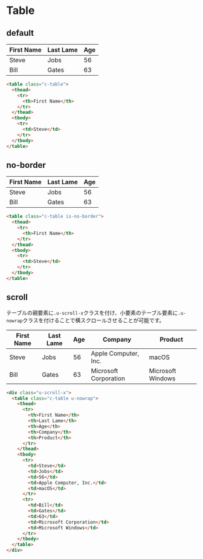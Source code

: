 # Table

## default

<div class="sample-container">
  <table class="c-table">
    <thead>
      <tr>
        <th>First Name</th>
        <th>Last Lame</th>
        <th>Age</th>
      </tr>
    </thead>
    <tbody>
      <tr>
        <td>Steve</td>
        <td>Jobs</td>
        <td>56</td>
      </tr>
      <tr>
        <td>Bill</td>
        <td>Gates</td>
        <td>63</td>
      </tr>
    </tbody>
  </table>
</div>

```html
<table class="c-table">
  <thead>
    <tr>
      <th>First Name</th>
    </tr>
  </thead>
  <tbody>
    <tr>
      <td>Steve</td>
    </tr>
  </tbody>
</table>
```

## no-border

<div class="sample-container">
  <table class="c-table is-no-border">
    <thead>
      <tr>
        <th>First Name</th>
        <th>Last Lame</th>
        <th>Age</th>
      </tr>
    </thead>
    <tbody>
      <tr>
        <td>Steve</td>
        <td>Jobs</td>
        <td>56</td>
      </tr>
      <tr>
        <td>Bill</td>
        <td>Gates</td>
        <td>63</td>
      </tr>
    </tbody>
  </table>
</div>

```html
<table class="c-table is-no-border">
  <thead>
    <tr>
      <th>First Name</th>
    </tr>
  </thead>
  <tbody>
    <tr>
      <td>Steve</td>
    </tr>
  </tbody>
</table>
```

## scroll

テーブルの親要素に`.u-scroll-x`クラスを付け、小要素のテーブル要素に`.u-nowrap`クラスを付けることで横スクロールさせることが可能です。

<div class="sample-container">
  <div class="u-scroll-x">
    <table class="c-table u-nowrap">
      <thead>
        <tr>
          <th>First Name</th>
          <th>Last Lame</th>
          <th>Age</th>
          <th>Company</th>
          <th>Product</th>
        </tr>
      </thead>
      <tbody>
        <tr>
          <td>Steve</td>
          <td>Jobs</td>
          <td>56</td>
          <td>Apple Computer, Inc.</td>
          <td>macOS</td>
        </tr>
        <tr>
          <td>Bill</td>
          <td>Gates</td>
          <td>63</td>
          <td>Microsoft Corporation</td>
          <td>Microsoft Windows</td>
        </tr>
      </tbody>
    </table>
  </div>
</div>

```html
<div class="u-scroll-x">
  <table class="c-table u-nowrap">
    <thead>
      <tr>
        <th>First Name</th>
        <th>Last Lame</th>
        <th>Age</th>
        <th>Company</th>
        <th>Product</th>
      </tr>
    </thead>
    <tbody>
      <tr>
        <td>Steve</td>
        <td>Jobs</td>
        <td>56</td>
        <td>Apple Computer, Inc.</td>
        <td>macOS</td>
      </tr>
      <tr>
        <td>Bill</td>
        <td>Gates</td>
        <td>63</td>
        <td>Microsoft Corporation</td>
        <td>Microsoft Windows</td>
      </tr>
    </tbody>
  </table>
</div>
```
